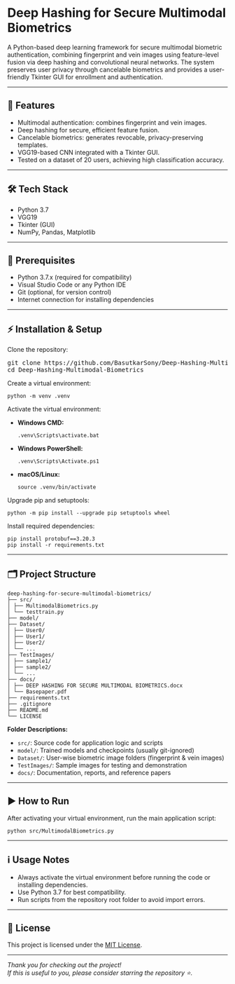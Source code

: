 # Deep Hashing for Secure Multimodal Biometrics

A Python-based deep learning framework for secure multimodal biometric authentication, combining fingerprint and vein images using feature-level fusion via deep hashing and convolutional neural networks. The system preserves user privacy through cancelable biometrics and provides a user-friendly Tkinter GUI for enrollment and authentication.

---

## 🚀 Features

- Multimodal authentication: combines fingerprint and vein images.
- Deep hashing for secure, efficient feature fusion.
- Cancelable biometrics: generates revocable, privacy-preserving templates.
- VGG19-based CNN integrated with a Tkinter GUI.
- Tested on a dataset of 20 users, achieving high classification accuracy.

---

## 🛠️ Tech Stack

- Python 3.7
- VGG19 
- Tkinter (GUI)
- NumPy, Pandas, Matplotlib

---

## 📝 Prerequisites

- Python 3.7.x (required for compatibility)
- Visual Studio Code or any Python IDE
- Git (optional, for version control)
- Internet connection for installing dependencies

---

## ⚡ Installation & Setup

Clone the repository:

<pre>git clone https://github.com/BasutkarSony/Deep-Hashing-Multimodal-Biometrics.git
cd Deep-Hashing-Multimodal-Biometrics</pre>


Create a virtual environment:

```
python -m venv .venv
```


Activate the virtual environment:  
- **Windows CMD:**

    ```
    .venv\Scripts\activate.bat
    ```

- **Windows PowerShell:**

    ```
    .venv\Scripts\Activate.ps1
    ```

- **macOS/Linux:**

    ```
    source .venv/bin/activate
    ```

Upgrade pip and setuptools:

```
python -m pip install --upgrade pip setuptools wheel
```


Install required dependencies:
```
pip install protobuf==3.20.3
pip install -r requirements.txt
```


---

## 🗂 Project Structure
```
deep-hashing-for-secure-multimodal-biometrics/
├── src/
│ ├── MultimodalBiometrics.py
│ └── testtrain.py
├── model/
├── Dataset/
│ ├── User0/
│ ├── User1/
│ ├── User2/
│ └── ...
├── TestImages/
│ ├── sample1/
│ ├── sample2/
│ └── ...
├── docs/
│ ├── DEEP HASHING FOR SECURE MULTIMODAL BIOMETRICS.docx
│ └── Basepaper.pdf
├── requirements.txt
├── .gitignore
├── README.md
└── LICENSE
```


**Folder Descriptions:**  
- `src/`: Source code for application logic and scripts  
- `model/`: Trained models and checkpoints (usually git-ignored)  
- `Dataset/`: User-wise biometric image folders (fingerprint & vein images)  
- `TestImages/`: Sample images for testing and demonstration  
- `docs/`: Documentation, reports, and reference papers  

---

## ▶️ How to Run

After activating your virtual environment, run the main application script:

```
python src/MultimodalBiometrics.py
```

---

## ℹ️ Usage Notes

- Always activate the virtual environment before running the code or installing dependencies.
- Use Python 3.7 for best compatibility.
- Run scripts from the repository root folder to avoid import errors.

---

## 📄 License

This project is licensed under the [MIT License](LICENSE).

---

*Thank you for checking out the project!*  
*If this is useful to you, please consider starring the repository ⭐.*
